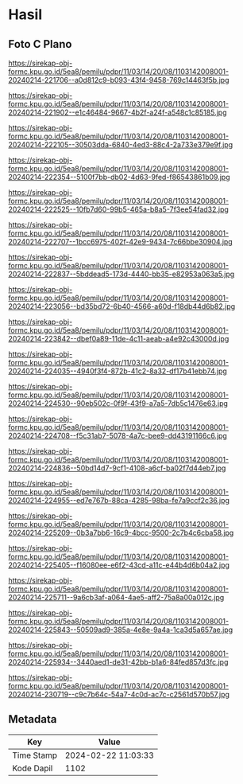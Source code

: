 # Hasil

## Foto C Plano

https://sirekap-obj-formc.kpu.go.id/5ea8/pemilu/pdpr/11/03/14/20/08/1103142008001-20240214-221706--a0d812c9-b093-43f4-9458-769c14463f5b.jpg

https://sirekap-obj-formc.kpu.go.id/5ea8/pemilu/pdpr/11/03/14/20/08/1103142008001-20240214-221902--e1c46484-9667-4b2f-a24f-a548c1c85185.jpg

https://sirekap-obj-formc.kpu.go.id/5ea8/pemilu/pdpr/11/03/14/20/08/1103142008001-20240214-222105--30503dda-6840-4ed3-88c4-2a733e379e9f.jpg

https://sirekap-obj-formc.kpu.go.id/5ea8/pemilu/pdpr/11/03/14/20/08/1103142008001-20240214-222354--5100f7bb-db02-4d63-9fed-f86543861b09.jpg

https://sirekap-obj-formc.kpu.go.id/5ea8/pemilu/pdpr/11/03/14/20/08/1103142008001-20240214-222525--10fb7d60-99b5-465a-b8a5-7f3ee54fad32.jpg

https://sirekap-obj-formc.kpu.go.id/5ea8/pemilu/pdpr/11/03/14/20/08/1103142008001-20240214-222707--1bcc6975-402f-42e9-9434-7c66bbe30904.jpg

https://sirekap-obj-formc.kpu.go.id/5ea8/pemilu/pdpr/11/03/14/20/08/1103142008001-20240214-222837--5bddead5-173d-4440-bb35-e82953a063a5.jpg

https://sirekap-obj-formc.kpu.go.id/5ea8/pemilu/pdpr/11/03/14/20/08/1103142008001-20240214-223056--bd35bd72-6b40-4566-a60d-f18db44d6b82.jpg

https://sirekap-obj-formc.kpu.go.id/5ea8/pemilu/pdpr/11/03/14/20/08/1103142008001-20240214-223842--dbef0a89-11de-4c11-aeab-a4e92c43000d.jpg

https://sirekap-obj-formc.kpu.go.id/5ea8/pemilu/pdpr/11/03/14/20/08/1103142008001-20240214-224035--4940f3f4-872b-41c2-8a32-df17b41ebb74.jpg

https://sirekap-obj-formc.kpu.go.id/5ea8/pemilu/pdpr/11/03/14/20/08/1103142008001-20240214-224530--90eb502c-0f9f-43f9-a7a5-7db5c1476e63.jpg

https://sirekap-obj-formc.kpu.go.id/5ea8/pemilu/pdpr/11/03/14/20/08/1103142008001-20240214-224708--f5c31ab7-5078-4a7c-bee9-dd43191166c6.jpg

https://sirekap-obj-formc.kpu.go.id/5ea8/pemilu/pdpr/11/03/14/20/08/1103142008001-20240214-224836--50bd14d7-9cf1-4108-a6cf-ba02f7d44eb7.jpg

https://sirekap-obj-formc.kpu.go.id/5ea8/pemilu/pdpr/11/03/14/20/08/1103142008001-20240214-224955--ed7e767b-88ca-4285-98ba-fe7a9ccf2c36.jpg

https://sirekap-obj-formc.kpu.go.id/5ea8/pemilu/pdpr/11/03/14/20/08/1103142008001-20240214-225209--0b3a7bb6-16c9-4bcc-9500-2c7b4c6cba58.jpg

https://sirekap-obj-formc.kpu.go.id/5ea8/pemilu/pdpr/11/03/14/20/08/1103142008001-20240214-225405--f16080ee-e6f2-43cd-a11c-e44b4d6b04a2.jpg

https://sirekap-obj-formc.kpu.go.id/5ea8/pemilu/pdpr/11/03/14/20/08/1103142008001-20240214-225711--9a6cb3af-a064-4ae5-aff2-75a8a00a012c.jpg

https://sirekap-obj-formc.kpu.go.id/5ea8/pemilu/pdpr/11/03/14/20/08/1103142008001-20240214-225843--50509ad9-385a-4e8e-9a4a-1ca3d5a657ae.jpg

https://sirekap-obj-formc.kpu.go.id/5ea8/pemilu/pdpr/11/03/14/20/08/1103142008001-20240214-225934--3440aed1-de31-42bb-b1a6-84fed857d3fc.jpg

https://sirekap-obj-formc.kpu.go.id/5ea8/pemilu/pdpr/11/03/14/20/08/1103142008001-20240214-230719--c9c7b64c-54a7-4c0d-ac7c-c2561d570b57.jpg


## Metadata

| Key        | Value               |
| ---------- | ------------------- |
| Time Stamp | 2024-02-22 11:03:33 |
| Kode Dapil | 1102                |



